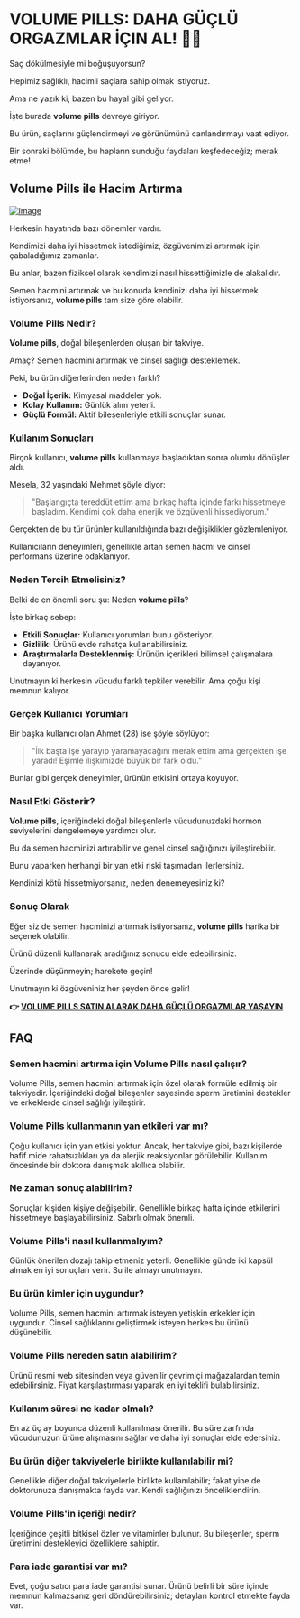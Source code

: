 # VOLUME PILLS: DAHA GÜÇLÜ ORGAZMLAR İÇIN AL! 💪✨

Saç dökülmesiyle mi boğuşuyorsun? 

Hepimiz sağlıklı, hacimli saçlara sahip olmak istiyoruz. 

Ama ne yazık ki, bazen bu hayal gibi geliyor. 

İşte burada **volume pills** devreye giriyor. 

Bu ürün, saçlarını güçlendirmeyi ve görünümünü canlandırmayı vaat ediyor. 

Bir sonraki bölümde, bu hapların sunduğu faydaları keşfedeceğiz; merak etme!

## Volume Pills ile Hacim Artırma

[![Image](https://www2.sellhealth.com/181/volumepills600x180_A.jpg)](https://gchaffi.com/gJS1rkyl)

Herkesin hayatında bazı dönemler vardır. 

Kendimizi daha iyi hissetmek istediğimiz, özgüvenimizi artırmak için çabaladığımız zamanlar. 

Bu anlar, bazen fiziksel olarak kendimizi nasıl hissettiğimizle de alakalıdır.

Semen hacmini artırmak ve bu konuda kendinizi daha iyi hissetmek istiyorsanız, **volume pills** tam size göre olabilir.

### Volume Pills Nedir?

**Volume pills**, doğal bileşenlerden oluşan bir takviye. 

Amaç? Semen hacmini artırmak ve cinsel sağlığı desteklemek. 

Peki, bu ürün diğerlerinden neden farklı?

- **Doğal İçerik:** Kimyasal maddeler yok.
- **Kolay Kullanım:** Günlük alım yeterli.
- **Güçlü Formül:** Aktif bileşenleriyle etkili sonuçlar sunar.

### Kullanım Sonuçları

Birçok kullanıcı, **volume pills** kullanmaya başladıktan sonra olumlu dönüşler aldı. 

Mesela, 32 yaşındaki Mehmet şöyle diyor:

> "Başlangıçta tereddüt ettim ama birkaç hafta içinde farkı hissetmeye başladım. Kendimi çok daha enerjik ve özgüvenli hissediyorum."

Gerçekten de bu tür ürünler kullanıldığında bazı değişiklikler gözlemleniyor. 

Kullanıcıların deneyimleri, genellikle artan semen hacmi ve cinsel performans üzerine odaklanıyor.

### Neden Tercih Etmelisiniz?

Belki de en önemli soru şu: Neden **volume pills**?

İşte birkaç sebep:

- **Etkili Sonuçlar:** Kullanıcı yorumları bunu gösteriyor.
- **Gizlilik:** Ürünü evde rahatça kullanabilirsiniz.
- **Araştırmalarla Desteklenmiş:** Ürünün içerikleri bilimsel çalışmalara dayanıyor.

Unutmayın ki herkesin vücudu farklı tepkiler verebilir. Ama çoğu kişi memnun kalıyor.

### Gerçek Kullanıcı Yorumları

Bir başka kullanıcı olan Ahmet (28) ise şöyle söylüyor:

> "İlk başta işe yarayıp yaramayacağını merak ettim ama gerçekten işe yaradı! Eşimle ilişkimizde büyük bir fark oldu."

Bunlar gibi gerçek deneyimler, ürünün etkisini ortaya koyuyor.

### Nasıl Etki Gösterir?

**Volume pills**, içeriğindeki doğal bileşenlerle vücudunuzdaki hormon seviyelerini dengelemeye yardımcı olur.

Bu da semen hacminizi artırabilir ve genel cinsel sağlığınızı iyileştirebilir.

Bunu yaparken herhangi bir yan etki riski taşımadan ilerlersiniz. 

Kendinizi kötü hissetmiyorsanız, neden denemeyesiniz ki?

### Sonuç Olarak

Eğer siz de semen hacminizi artırmak istiyorsanız, **volume pills** harika bir seçenek olabilir. 

Ürünü düzenli kullanarak aradığınız sonucu elde edebilirsiniz.

Üzerinde düşünmeyin; harekete geçin!

Unutmayın ki özgüveniniz her şeyden önce gelir!



**👉 [VOLUME PILLS SATIN ALARAK DAHA GÜÇLÜ ORGAZMLAR YAŞAYIN](https://gchaffi.com/gJS1rkyl)**

## FAQ

### **Semen hacmini artırma için Volume Pills nasıl çalışır?**

Volume Pills, semen hacmini artırmak için özel olarak formüle edilmiş bir takviyedir. İçeriğindeki doğal bileşenler sayesinde sperm üretimini destekler ve erkeklerde cinsel sağlığı iyileştirir.

### **Volume Pills kullanmanın yan etkileri var mı?**

Çoğu kullanıcı için yan etkisi yoktur. Ancak, her takviye gibi, bazı kişilerde hafif mide rahatsızlıkları ya da alerjik reaksiyonlar görülebilir. Kullanım öncesinde bir doktora danışmak akıllıca olabilir.

### **Ne zaman sonuç alabilirim?**

Sonuçlar kişiden kişiye değişebilir. Genellikle birkaç hafta içinde etkilerini hissetmeye başlayabilirsiniz. Sabırlı olmak önemli.

### **Volume Pills'i nasıl kullanmalıyım?**

Günlük önerilen dozajı takip etmeniz yeterli. Genellikle günde iki kapsül almak en iyi sonuçları verir. Su ile almayı unutmayın.

### **Bu ürün kimler için uygundur?**

Volume Pills, semen hacmini artırmak isteyen yetişkin erkekler için uygundur. Cinsel sağlıklarını geliştirmek isteyen herkes bu ürünü düşünebilir.

### **Volume Pills nereden satın alabilirim?**

Ürünü resmi web sitesinden veya güvenilir çevrimiçi mağazalardan temin edebilirsiniz. Fiyat karşılaştırması yaparak en iyi teklifi bulabilirsiniz.

### **Kullanım süresi ne kadar olmalı?**

En az üç ay boyunca düzenli kullanılması önerilir. Bu süre zarfında vücudunuzun ürüne alışmasını sağlar ve daha iyi sonuçlar elde edersiniz.

### **Bu ürün diğer takviyelerle birlikte kullanılabilir mi?**

Genellikle diğer doğal takviyelerle birlikte kullanılabilir; fakat yine de doktorunuza danışmakta fayda var. Kendi sağlığınızı önceliklendirin.

### **Volume Pills'in içeriği nedir?**

İçeriğinde çeşitli bitkisel özler ve vitaminler bulunur. Bu bileşenler, sperm üretimini destekleyici özelliklere sahiptir.

### **Para iade garantisi var mı?**

Evet, çoğu satıcı para iade garantisi sunar. Ürünü belirli bir süre içinde memnun kalmazsanız geri döndürebilirsiniz; detayları kontrol etmekte fayda var.